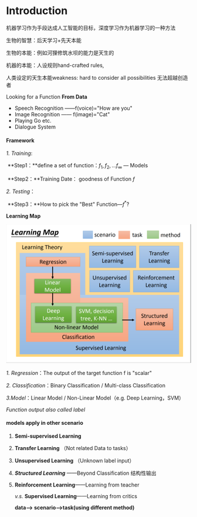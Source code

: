 # Introduction

机器学习作为手段达成人工智能的目标，深度学习作为机器学习的一种方法

生物的智慧：后天学习+先天本能

生物的本能：例如河狸修筑水坝的能力是天生的

机器的本能：人设规则hand-crafted rules,

人类设定的天生本能weakness: hard to consider all possibilities 无法超越创造者

Looking for a Function **From Data**

*   Speech Recognition ——f(voice)="How are you"
*   Image Recognition  —— f(image)="Cat"
*   Playing Go etc.
*   Dialogue System

#### Framework

*1. Training*:

​	**Step1：**define a set of function：$f_1,f_2,...f_\infty$ — Models

​	**Step2：**Training Date： goodness of Function $f$

*2. Testing*：

​	**Step3：**How to pick the "Best" Function—$f^*$?

**Learning Map**

![LearningMap](Picture\LearningMap.png)

*1. Regression*：The output of the target function f is "scalar"

*2. Classification*：Binary Classification / Multi-class Classification

*3.Model*：Linear Model / Non-Linear Model（e.g. Deep Learning，SVM）

*Function output also called label* 

#### models apply in other scenario

1.  **Semi-supervised Learning**

2.  **Transfer Learning** （Not related Data to tasks）

3.  **Unsupervised Learning** （Unknown label input）

4.  ***Structured Learning*** ——Beyond Classification 结构性输出

5.  **Reinforcement Learning**——Learning from teacher 

    *v.s.* **Supervised Learning**——Learning from critics

    **data—> scenario—>task(using different method)**





